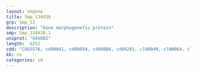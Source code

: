 ```yaml
---
layout: smgene
title: Smp_134430
grp: Smp_13
description: "bone morphogenetic protein"
smp: Smp_134430.1
uniprot: "G4VQ02"
length:  6252
cdd: "COG5576, cd00041, cd00054, cd00086, cd04281, cl00049, cl00064, cl00084, cl21504, pfam00431, pfam01400, pfam05920, pfam14670, smart00042, smart00179, smart00235, smart00389"
kk: ns
categories: sm
---
```

